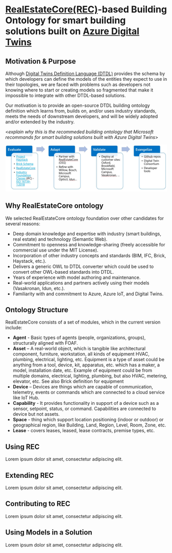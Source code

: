 # [RealEstateCore(REC)](https://www.realestatecore.io/)-based Building Ontology for smart building solutions built on [Azure Digital Twins](https://azure.microsoft.com/en-us/services/digital-twins/)


## Motivation & Purpose

Although [Digital Twins Definition Language (DTDL)](https://github.com/Azure/opendigitaltwins-dtdl) provides the schema by which developers can define the models of the entities they expect to use in their topologies, we are faced with problems such as developers not knowing where to start or creating models so fragmented that make it impossible to integrate with other DTDL-based solutions.

Our motivation is to provide an open-source DTDL building ontology definition which learns from, builds on, and/or uses industry standards, meets the needs of downstream developers, and will be widely adopted and/or extended by the industry.

<*explain why this is the recommeded building ontology that Microsoft recommands for smart building solutions built with Azure Digital Twins*>

![Building Ontology](images/BuildingOntologyRoadmap.jpg)

## Why RealEstateCore ontology

We selected RealEstateCore ontology foundation over other candidates for several reasons:
  * Deep domain knowledge and expertise with industry (smart buildings, real estate) and technology (Semantic Web).
  * Commitment to openness and knowledge-sharing (freely accessible for commercial use under the MIT License).
  * Incorporation of other industry concepts and standards (BIM, IFC, Brick, Haystack, etc.).
  * Delivers a generic OWL to DTDL converter which could be used to convert other OWL-based standards into DTDL.
  * Years of experience with model authoring and maintenance.
  * Real-world applications and partners actively using their models (Vasakronan, Idun, etc.).
  * Familiarity with and commitment to Azure, Azure IoT, and Digital Twins.

## Ontology Structure

RealEstateCore consists of a set of modules, which in the current version include:
  * **Agent** - Basic types of agents (people, organizations, groups), structurally aligned with FOAF.
  * **Asset** – A real-world object, which is tangible like architectural component, furniture, workstation, all kinds of equipment HVAC, plumbing, electrical, lighting, etc. Equipment is a type of asset could be anything from a tool, device, kit, apparatus, etc. which has a maker, a model, installation date, etc. Example of equipment could be from multiple domains, electrical, lighting, plumbing, but also HVAC, metering, elevator, etc. See also Brick definition for equipment 
  * **Device** – Devices are things which are capable of communication, telemetry, events or commands which are connected to a cloud service like IoT Hub.
  * **Capability** - It provides functionality in support of a device such as a sensor, setpoint, status, or command. Capabilities are connected to device but not assets. 
  * **Space** - thing which support location positioning (indoor or outdoor) or geographical region, like Building, Land, Region, Level, Room, Zone, etc.
  * **Lease** - covers leases, leased, lease contracts, premise types, etc.


## Using REC

Lorem ipsum dolor sit amet, consectetur adipiscing elit.

## Extending REC

Lorem ipsum dolor sit amet, consectetur adipiscing elit.

## Contributing to REC

Lorem ipsum dolor sit amet, consectetur adipiscing elit.

## Using Models in a Solution

Lorem ipsum dolor sit amet, consectetur adipiscing elit.
